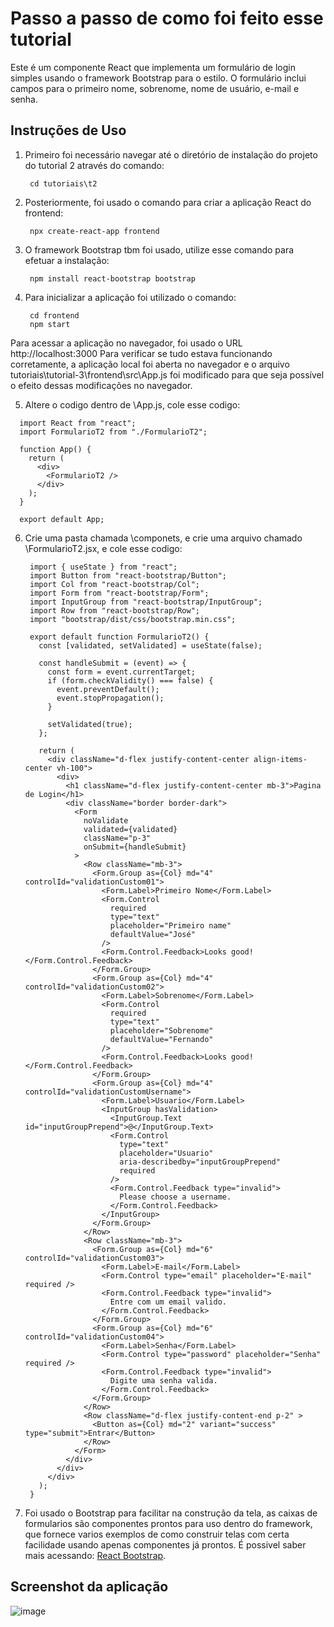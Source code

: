 # Passo a passo de como foi feito esse tutorial
Este é um componente React que implementa um formulário de login simples usando o framework Bootstrap para o estilo.
O formulário inclui campos para o primeiro nome, sobrenome, nome de usuário, e-mail e senha.
## Instruções de Uso
1. Primeiro foi necessário navegar até o diretório de instalação do projeto do tutorial 2 através do comando:
   ```
    cd tutoriais\t2
   ```
2. Posteriormente, foi usado o comando para criar a aplicação React do frontend:
   ```
    npx create-react-app frontend
   ```
3. O framework Bootstrap tbm foi usado, utilize esse comando para efetuar a instalação:
   ```
    npm install react-bootstrap bootstrap
   ```
4. Para inicializar a aplicação foi utilizado o comando:
   ```
    cd frontend
    npm start
   ```
Para acessar a aplicação no navegador, foi usado o URL http://localhost:3000
Para verificar se tudo estava funcionando corretamente, a aplicação local foi aberta no navegador e o 
arquivo tutoriais\tutorial-3\frontend\src\App.js foi modificado para que seja possível o efeito dessas modificações no navegador.

5. Altere o codigo dentro de \App.js, cole esse codigo:
  ```
    import React from "react";
    import FormularioT2 from "./FormularioT2";
    
    function App() {
      return (
        <div>
          <FormularioT2 />
        </div>
      );
    }
    
    export default App;
  ```
6. Crie uma pasta chamada \componets, e crie uma arquivo chamado \FormularioT2.jsx, e cole esse codigo:
   ```
    import { useState } from "react";
    import Button from "react-bootstrap/Button";
    import Col from "react-bootstrap/Col";
    import Form from "react-bootstrap/Form";
    import InputGroup from "react-bootstrap/InputGroup";
    import Row from "react-bootstrap/Row";
    import "bootstrap/dist/css/bootstrap.min.css";
    
    export default function FormularioT2() {
      const [validated, setValidated] = useState(false);
    
      const handleSubmit = (event) => {
        const form = event.currentTarget;
        if (form.checkValidity() === false) {
          event.preventDefault();
          event.stopPropagation();
        }
    
        setValidated(true);
      };
    
      return (
        <div className="d-flex justify-content-center align-items-center vh-100">
          <div>
            <h1 className="d-flex justify-content-center mb-3">Pagina de Login</h1>
            <div className="border border-dark">
              <Form
                noValidate
                validated={validated}
                className="p-3"
                onSubmit={handleSubmit}
              >
                <Row className="mb-3">
                  <Form.Group as={Col} md="4" controlId="validationCustom01">
                    <Form.Label>Primeiro Nome</Form.Label>
                    <Form.Control
                      required
                      type="text"
                      placeholder="Primeiro name"
                      defaultValue="José"
                    />
                    <Form.Control.Feedback>Looks good!</Form.Control.Feedback>
                  </Form.Group>
                  <Form.Group as={Col} md="4" controlId="validationCustom02">
                    <Form.Label>Sobrenome</Form.Label>
                    <Form.Control
                      required
                      type="text"
                      placeholder="Sobrenome"
                      defaultValue="Fernando"
                    />
                    <Form.Control.Feedback>Looks good!</Form.Control.Feedback>
                  </Form.Group>
                  <Form.Group as={Col} md="4" controlId="validationCustomUsername">
                    <Form.Label>Usuario</Form.Label>
                    <InputGroup hasValidation>
                      <InputGroup.Text id="inputGroupPrepend">@</InputGroup.Text>
                      <Form.Control
                        type="text"
                        placeholder="Usuario"
                        aria-describedby="inputGroupPrepend"
                        required
                      />
                      <Form.Control.Feedback type="invalid">
                        Please choose a username.
                      </Form.Control.Feedback>
                    </InputGroup>
                  </Form.Group>
                </Row>
                <Row className="mb-3">
                  <Form.Group as={Col} md="6" controlId="validationCustom03">
                    <Form.Label>E-mail</Form.Label>
                    <Form.Control type="email" placeholder="E-mail" required />
                    <Form.Control.Feedback type="invalid">
                      Entre com um email valido.
                    </Form.Control.Feedback>
                  </Form.Group>
                  <Form.Group as={Col} md="6" controlId="validationCustom04">
                    <Form.Label>Senha</Form.Label>
                    <Form.Control type="password" placeholder="Senha" required />
                    <Form.Control.Feedback type="invalid">
                      Digite uma senha valida.
                    </Form.Control.Feedback>
                  </Form.Group>
                </Row>
                <Row className="d-flex justify-content-end p-2" >
                  <Button as={Col} md="2" variant="success" type="submit">Entrar</Button>
                </Row>
              </Form>
            </div>
          </div>
        </div>
      );
    }
   ```
7. Foi usado o Bootstrap para facilitar na construção da tela, as caixas de formularios são componentes
prontos para uso dentro do framework, que fornece varios exemplos de como construir telas com certa facilidade
usando apenas componentes já prontos. É possivel saber mais acessando: [React Bootstrap](https://react-bootstrap.netlify.app).

## Screenshot da aplicação
![image](https://github.com/es20232/eqp2/assets/40923082/179d3585-0778-4913-b483-9a308661312f)
